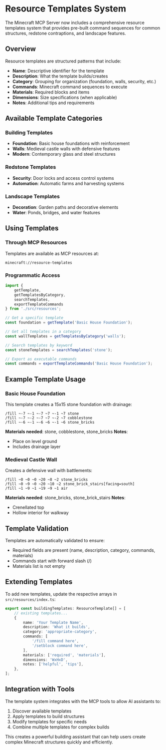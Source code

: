 # Resource Templates System

The Minecraft MCP Server now includes a comprehensive resource templates system that provides pre-built command sequences for common structures, redstone contraptions, and landscape features.

## Overview

Resource templates are structured patterns that include:

- **Name**: Descriptive identifier for the template
- **Description**: What the template builds/creates
- **Category**: Grouping for organization (foundation, walls, security, etc.)
- **Commands**: Minecraft command sequences to execute
- **Materials**: Required blocks and items
- **Dimensions**: Size specifications (when applicable)
- **Notes**: Additional tips and requirements

## Available Template Categories

### Building Templates

- **Foundation**: Basic house foundations with reinforcement
- **Walls**: Medieval castle walls with defensive features
- **Modern**: Contemporary glass and steel structures

### Redstone Templates

- **Security**: Door locks and access control systems
- **Automation**: Automatic farms and harvesting systems

### Landscape Templates

- **Decoration**: Garden paths and decorative elements
- **Water**: Ponds, bridges, and water features

## Using Templates

### Through MCP Resources

Templates are available as MCP resources at:

```minecraft
minecraft://resource-templates
```

### Programmatic Access

```typescript
import { 
    getTemplate, 
    getTemplatesByCategory, 
    searchTemplates,
    exportTemplateCommands 
} from './src/resources';

// Get a specific template
const foundation = getTemplate('Basic House Foundation');

// Get all templates in a category
const wallTemplates = getTemplatesByCategory('walls');

// Search templates by keyword
const stoneTemplates = searchTemplates('stone');

// Export as executable commands
const commands = exportTemplateCommands('Basic House Foundation');
```

## Example Template Usage

### Basic House Foundation

This template creates a 15x15 stone foundation with drainage:

```minecraft
/fill ~-7 ~-1 ~-7 ~7 ~-1 ~7 stone
/fill ~-7 ~-2 ~-7 ~7 ~-2 ~7 cobblestone
/fill ~-6 ~-1 ~-6 ~6 ~-1 ~6 stone_bricks
```

**Materials needed**: stone, cobblestone, stone_bricks
**Notes**:

- Place on level ground
- Includes drainage layer

### Medieval Castle Wall

Creates a defensive wall with battlements:

```minecraft
/fill ~0 ~0 ~0 ~20 ~8 ~2 stone_bricks
/fill ~0 ~9 ~0 ~20 ~10 ~2 stone_brick_stairs[facing=south]
/fill ~1 ~9 ~1 ~19 ~9 ~1 air
```

**Materials needed**: stone_bricks, stone_brick_stairs
**Notes**:

- Crenellated top
- Hollow interior for walkway

## Template Validation

Templates are automatically validated to ensure:

- Required fields are present (name, description, category, commands, materials)
- Commands start with forward slash (/)
- Materials list is not empty

## Extending Templates

To add new templates, update the respective arrays in `src/resources/index.ts`:

```typescript
export const buildingTemplates: ResourceTemplate[] = [
    // existing templates...
    {
        name: 'Your Template Name',
        description: 'What it builds',
        category: 'appropriate-category',
        commands: [
            '/fill command here',
            '/setblock command here',
        ],
        materials: ['required', 'materials'],
        dimensions: 'WxHxD',
        notes: ['helpful', 'tips'],
    },
];
```

## Integration with Tools

The template system integrates with the MCP tools to allow AI assistants to:

1. Discover available templates
2. Apply templates to build structures
3. Modify templates for specific needs
4. Combine multiple templates for complex builds

This creates a powerful building assistant that can help users create complex Minecraft structures quickly and efficiently.
